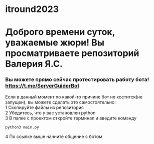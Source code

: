 # itround2023
# Доброго времени суток, уважаемые жюри! Вы просматриваете репозиторий Валерия Я.С.

### Вы можете прямо сейчас протестировать работу бота! https://t.me/ServerGuiderBot

Если в данный момент по какой-то причине бот не хостится(не запущен), вы можете сделать это самостоятельно:<br>
  1 Скопируйте файлы из репозитория <br>
  2 Убедитесь, что у вас установлен python<br>
  3 В папке с проектом откройте терминал и введите команду 
  ```
  python3 main.py 
  ```
  4 По ссылке выше начните общение с ботом<br>
